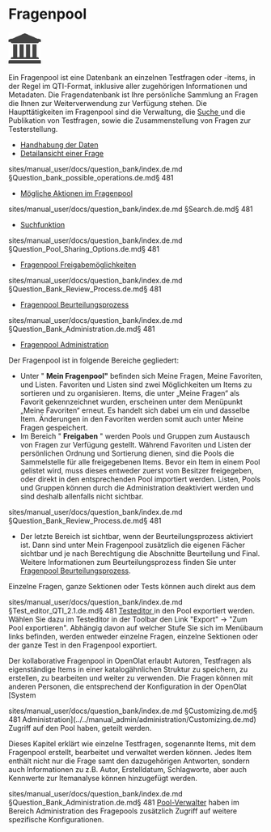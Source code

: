 # Fragenpool

![](assets/repository.png)

Ein Fragenpool ist eine Datenbank an einzelnen Testfragen oder -items, in der
Regel im QTI-Format, inklusive aller zugehörigen Informationen und Metadaten.
Die Fragendatenbank ist Ihre persönliche Sammlung an Fragen die Ihnen zur
Weiterverwendung zur Verfügung stehen. Die Haupttätigkeiten im Fragenpool sind
die Verwaltung, die [Suche ](Search.de.md)und die Publikation von
Testfragen, sowie die Zusammenstellung von Fragen zur Testerstellung.

  * [Handhabung der Daten](Data_Management.de.md)
  * [Detailansicht einer Frage](Item_Detailed_View.de.md)

sites/manual_user/docs/question_bank/index.de.md §Question_bank_possible_operations.de.md§ 481
  * [Mögliche Aktionen im Fragenpool](Question_bank_possible_operations.de.md)

sites/manual_user/docs/question_bank/index.de.md §Search.de.md§ 481
  * [Suchfunktion](Search.de.md)

sites/manual_user/docs/question_bank/index.de.md §Question_Pool_Sharing_Options.de.md§ 481
  * [Fragenpool Freigabemöglichkeiten](Question_Pool_Sharing_Options.de.md)

sites/manual_user/docs/question_bank/index.de.md §Question_Bank_Review_Process.de.md§ 481
  * [Fragenpool Beurteilungsprozess](Question_Bank_Review_Process.de.md)

sites/manual_user/docs/question_bank/index.de.md §Question_Bank_Administration.de.md§ 481
  * [Fragenpool Administration](Question_Bank_Administration.de.md)

Der Fragenpool ist in folgende Bereiche gegliedert:

  * Unter " **Mein Fragenpool"**  befinden sich Meine Fragen, Meine Favoriten, und Listen. Favoriten und Listen sind zwei Möglichkeiten um Items zu sortieren und zu organisieren. Items, die unter „Meine Fragen“ als Favorit gekennzeichnet wurden, erscheinen unter dem Menüpunkt „Meine Favoriten“ erneut. Es handelt sich dabei um ein und dasselbe Item. Änderungen in den Favoriten werden somit auch unter Meine Fragen gespeichert.
  * Im Bereich " **Freigaben** " werden Pools und Gruppen zum Austausch von Fragen zur Verfügung gestellt. Während Favoriten und Listen der persönlichen Ordnung und Sortierung dienen, sind die Pools die Sammelstelle für alle freigegebenen Items. Bevor ein Item in einem Pool gelistet wird, muss dieses entweder zuerst vom Besitzer freigegeben, oder direkt in den entsprechenden Pool importiert werden. Listen, Pools und Gruppen können durch die Administration deaktiviert werden und sind deshalb allenfalls nicht sichtbar. 

sites/manual_user/docs/question_bank/index.de.md §Question_Bank_Review_Process.de.md§ 481
  * Der letzte Bereich ist sichtbar, wenn der Beurteilungsprozess aktiviert ist. Dann sind unter Mein Fragenpool zusätzlich die eigenen Fächer sichtbar und je nach Berechtigung die Abschnitte Beurteilung und Final. Weitere Informationen zum Beurteilungsprozess finden Sie unter [Fragenpool Beurteilungsprozess](Question_Bank_Review_Process.de.md).

Einzelne Fragen, ganze Sektionen oder Tests können auch direkt aus dem

sites/manual_user/docs/question_bank/index.de.md §Test_editor_QTI_2.1.de.md§ 481
[Testeditor ](../tests/Test_editor_QTI_2.1.de.md)in den Pool exportiert werden. Wählen Sie dazu
im Testeditor in der Toolbar den Link "Export" → "Zum Pool exportieren".
Abhängig davon auf welcher Stufe Sie sich im Menübaum links befinden, werden
entweder einzelne Fragen, einzelne Sektionen oder der ganze Test in den
Fragenpool exportiert.

Der kollaborative Fragenpool in OpenOlat erlaubt Autoren, Testfragen als
eigenständige Items in einer katalogähnlichen Struktur zu speichern, zu
erstellen, zu bearbeiten und weiter zu verwenden. Die Fragen können mit
anderen Personen, die entsprechend der Konfiguration in der OpenOlat [System

sites/manual_user/docs/question_bank/index.de.md §Customizing.de.md§ 481
Administration](../../manual_admin/administration/Customizing.de.md) Zugriff auf den Pool haben, geteilt werden.

Dieses Kapitel erklärt wie einzelne Testfragen, sogenannte Items, mit dem
Fragenpool erstellt, bearbeitet und verwaltet werden können. Jedes Item
enthält nicht nur die Frage samt den dazugehörigen Antworten, sondern auch
Informationen zu z.B. Autor, Erstelldatum, Schlagworte, aber auch Kennwerte
zur Itemanalyse können hinzugefügt werden.


sites/manual_user/docs/question_bank/index.de.md §Question_Bank_Administration.de.md§ 481
[Pool-Verwalter](Question_Bank_Administration.de.md) haben im Bereich
Administration des Fragepools zusätzlich Zugriff auf weitere spezifische
Konfigurationen.

